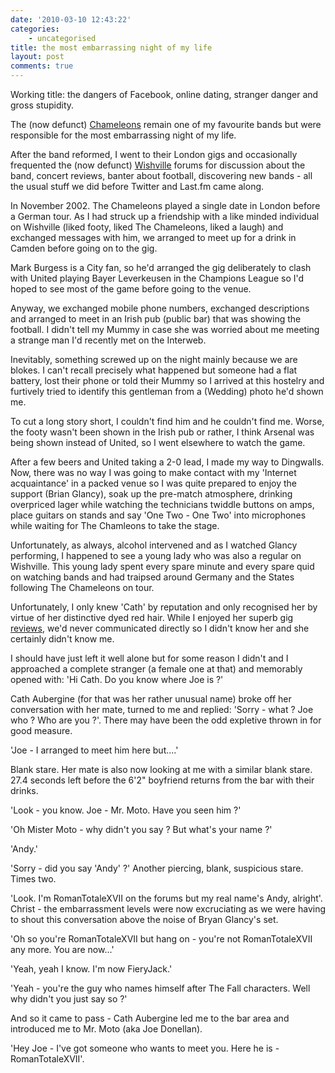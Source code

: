 ```yaml
---
date: '2010-03-10 12:43:22'
categories:
    - uncategorised
title: the most embarrassing night of my life
layout: post
comments: true
---
```

Working title: the dangers of Facebook, online dating, stranger danger
and gross stupidity.

The (now defunct)
[Chameleons](http://www.thechameleons.com/) remain one of my favourite
bands but were responsible for the most embarrassing night of my life.

After the band reformed, I went to their London gigs and occasionally
frequented the (now defunct)
[Wishville](http://forums.thechameleons.com/) forums for discussion
about the band, concert reviews, banter about football, discovering new
bands - all the usual stuff we did before Twitter and Last.fm came
along.

In November 2002. The Chameleons played a single date in London
before a German tour. As I had struck up a friendship with a like minded
individual on Wishville (liked footy, liked The Chameleons, liked a
laugh) and exchanged messages with him, we arranged to meet up for a
drink in Camden before going on to the gig.

Mark Burgess is a City fan,
so he'd arranged the gig deliberately to clash with United playing Bayer
Leverkeusen in the Champions League so I'd hoped to see most of the game
before going to the venue.

Anyway, we exchanged mobile phone numbers,
exchanged descriptions and arranged to meet in an Irish pub (public bar)
that was showing the football. I didn't tell my Mummy in case she was
worried about me meeting a strange man I'd recently met on the Interweb.

Inevitably, something screwed up on the night mainly because we are
blokes. I can't recall precisely what happened but someone had a flat
battery, lost their phone or told their Mummy so I arrived at this
hostelry and furtively tried to identify this gentleman from a (Wedding)
photo he'd shown me.

To cut a long story short, I couldn't find him and he couldn't find
me. Worse, the footy wasn't been shown in the Irish pub or rather, I
think Arsenal was being shown instead of United, so I went elsewhere
to watch the game.

After a few beers and United taking a 2-0 lead, I made my way to
Dingwalls. Now, there was no way I was going to make contact with my
'Internet acquaintance' in a packed venue so I was quite prepared to
enjoy the support (Brian Glancy), soak up the pre-match atmosphere,
drinking overpriced lager while watching the technicians twiddle
buttons on amps, place guitars on stands and say 'One Two - One Two'
into microphones while waiting for The Chamleons to take the stage.

Unfortunately, as always, alcohol intervened and as I watched Glancy
performing, I happened to see a young lady who was also a regular on
Wishville. This young lady spent every spare minute and every spare
quid on watching bands and had traipsed around Germany and the States
following The Chameleons on tour.

Unfortunately, I only knew
'Cath' by reputation and only recognised her by virtue of her
distinctive dyed red hair. While I enjoyed her superb gig
[reviews](http://blogs.myspace.com/upthedownescalator), we'd never
communicated directly so I didn't know her and she certainly didn't know
me.

I should have just left it well alone but for some reason I didn't
and I approached a complete stranger (a female one at that) and
memorably opened with: 'Hi Cath. Do you know where Joe is ?'

Cath Aubergine (for that was her rather unusual name) broke off her
conversation with her mate, turned to me and replied: 'Sorry - what ?
Joe who ? Who are you ?'. There may have been the odd expletive thrown
in for good measure.

'Joe - I arranged to meet him here but....'

Blank stare. Her mate is also now looking at me with a similar blank
stare.  27.4 seconds left before the 6'2" boyfriend returns from the
bar with their drinks.

'Look - you know. Joe - Mr. Moto. Have you seen
him ?'

'Oh Mister Moto - why didn't you say ? But what's your name ?'

'Andy.'

'Sorry - did you say 'Andy' ?' Another piercing, blank,
suspicious stare. Times two.

'Look. I'm RomanTotaleXVII on the forums but my real name's Andy,
alright'. Christ - the embarrassment levels were now excruciating as
we were having to shout this conversation above the noise of Bryan
Glancy's set.

'Oh so you're RomanTotaleXVII but hang on - you're not RomanTotaleXVII
any more. You are now...'

'Yeah, yeah I know.  I'm now FieryJack.'

'Yeah - you're the guy who names himself after The Fall
characters. Well why didn't you just say so ?'

And so it came to pass - Cath Aubergine led me to the bar area and
introduced me to Mr. Moto (aka Joe Donellan).

'Hey Joe - I've got someone who wants to meet you. Here he is -
RomanTotaleXVII'.
